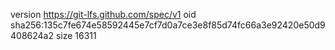 version https://git-lfs.github.com/spec/v1
oid sha256:135c7fe674e58592445e7cf7d0a7ce3e8f85d74fc66a3e92420e50d9408624a2
size 16311
